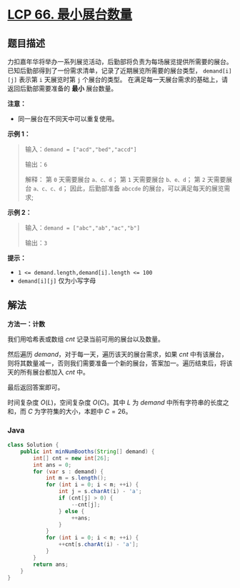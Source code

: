 # [LCP 66. 最小展台数量](https://leetcode.cn/problems/600YaG)

## 题目描述

<!-- 这里写题目描述 -->

力扣嘉年华将举办一系列展览活动，后勤部将负责为每场展览提供所需要的展台。
已知后勤部得到了一份需求清单，记录了近期展览所需要的展台类型， `demand[i][j]` 表示第 `i` 天展览时第 `j` 个展台的类型。
在满足每一天展台需求的基础上，请返回后勤部需要准备的 **最小** 展台数量。

**注意：**

-   同一展台在不同天中可以重复使用。

**示例 1：**

> 输入：`demand = ["acd","bed","accd"]`
>
> 输出：`6`
>
> 解释：
> 第 `0` 天需要展台 `a、c、d`；
> 第 `1` 天需要展台 `b、e、d`；
> 第 `2` 天需要展台 `a、c、c、d`；
> 因此，后勤部准备 `abccde` 的展台，可以满足每天的展览需求;

**示例 2：**

> 输入：`demand = ["abc","ab","ac","b"]`
>
> 输出：`3`

**提示：**

-   `1 <= demand.length,demand[i].length <= 100`
-   `demand[i][j]` 仅为小写字母

## 解法

**方法一：计数**

我们用哈希表或数组 $cnt$ 记录当前可用的展台以及数量。

然后遍历 $demand$，对于每一天，遍历该天的展台需求，如果 $cnt$ 中有该展台，则将其数量减一，否则我们需要准备一个新的展台，答案加一。遍历结束后，将该天的所有展台都加入 $cnt$ 中。

最后返回答案即可。

时间复杂度 $O(L)$，空间复杂度 $O(C)$。其中 $L$ 为 $demand$ 中所有字符串的长度之和，而 $C$ 为字符集的大小，本题中 $C = 26$。

### **Java**

```java
class Solution {
    public int minNumBooths(String[] demand) {
        int[] cnt = new int[26];
        int ans = 0;
        for (var s : demand) {
            int m = s.length();
            for (int i = 0; i < m; ++i) {
                int j = s.charAt(i) - 'a';
                if (cnt[j] > 0) {
                    --cnt[j];
                } else {
                    ++ans;
                }
            }
            for (int i = 0; i < m; ++i) {
                ++cnt[s.charAt(i) - 'a'];
            }
        }
        return ans;
    }
}
```
